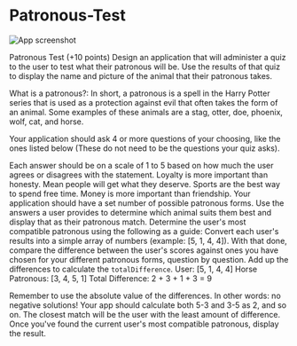 
# Patronous-Test

![App screenshot](https://house-cup.netlify.com/codechallenges/patronoustest/images/patronoustest.png)


Patronous Test (+10 points)
Design an application that will administer a quiz to the user to test what their patronous will be. Use the results of that quiz to display the name and picture of the animal that their patronous takes.


What is a patronous?: 
In short, a patronous is a spell in the Harry Potter series that is used as a protection against evil that often takes the form of an animal. Some examples of these animals are a stag, otter, doe, phoenix, wolf, cat, and horse. 

Your application should ask 4 or more questions of your choosing, like the ones listed below (These do not need to be the questions your quiz asks). 

Each answer should be on a scale of 1 to 5 based on how much the user agrees or disagrees with the statement. 
Loyalty is more important than honesty.
Mean people will get what they deserve.
Sports are the best way to spend free time.
Money is more important than friendship.
Your application should have a set number of possible patronous forms. Use the answers a user provides to determine which animal suits them best and display that as their patronous match. 
Determine the user's most compatible patronous using the following as a guide:
Convert each user's results into a simple array of numbers (example: [5, 1, 4, 4]).
With that done, compare the difference between the user's scores against ones you have chosen for your different patronous forms, question by question.
Add up the differences to calculate the `totalDifference`.
User: [5, 1, 4, 4]
Horse Patronous: [3, 4, 5, 1]
Total Difference: 2 + 3 + 1 + 3 = 9

Remember to use the absolute value of the differences. In other words: no negative solutions! Your app should calculate both 5-3 and 3-5 as 2, and so on.
The closest match will be the user with the least amount of difference.
Once you've found the current user's most compatible patronous, display the result.
